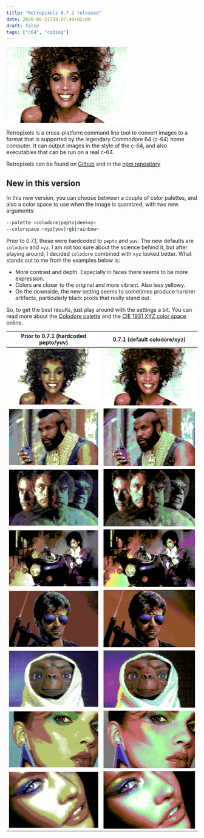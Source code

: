 ```yaml
---
title: "Retropixels 0.7.1 released"
date: 2020-05-21T19:07:49+02:00
draft: false
tags: ["c64", "coding"]
---
```


![Screenshot](retropixels.gif)

Retropixels is a cross-platform command line tool to convert images to a format
that is supported by the legendary Commodore 64 (c-64) home computer. It can
output images in the style of the c-64, and also executables that can be run on
a real c-64.

Retropixels can be found on
[Github](https://github.com/micheldebree/retropixels) and in the [npm
repository](https://www.npmjs.com/package/retropixels)

## New in this version

In this new version, you can choose between a couple of color palettes, and also
a color space to use when the image is quantized, with two new
arguments:

```sh
--palette <colodore|pepto|deekay>
--colorspace <xyz|yuv|rgb|rainbow>
```

Prior to 0.7.1, these were hardcoded to `pepto` and `yuv`. The new defaults are
`colodore` and `xyz`. I am not too sure about the science behind it, but after
playing around, I decided `colodore` combined with `xyz` looked better. What
stands out to me from the examples below is:

- More contrast and depth. Especially in faces there seems to be more
  expression.
- Colors are closer to the original and more vibrant. Also less yellowy.
- On the downside, the new setting seems to sometimes produce harsher artifacts,
  particularly black pixels that really stand out.

So, to get the best results, just play around with the settings a bit. You can
read more about the [Colodore palette](https://www.pepto.de/projects/colorvic)
and the [CIE 1931 XYZ color
space](https://en.wikipedia.org/wiki/CIE_1931_color_space) online.

<!-- markdownlint-disable MD013 -->

| Prior to 0.7.1 (hardcoded pepto/yuv)      | 0.7.1 (default colodore/xyz)                 |
| ----------------------------------------- | -------------------------------------------- |
| ![Whitney](whitney-pepto-yuv.png)         | ![Whitney](whitney-colodore-xyz.png)         |
| ![BA](ba-pepto-yuv.png)                   | ![BA](ba-colodore-xyz.png)                   |
| ![Hulk](hulk-pepto-yuv.png)               | ![Hulk](hulk-colodore-xyz.png)               |
| ![Prince](prince-pepto-yuv.png)           | ![Prince](prince-colodore-xyz.png)           |
| ![Cobra](cobra-pepto-yuv.png)             | ![Cobra](cobra-colodore-xyz.png)             |
| ![ET](et-pepto-yuv.png)                   | ![ET](et-colodore-xyz.png)                   |
| ![Color face](colorface-pepto-yuv.png)    | ![Color face](colorface-colodore-xyz.png)    |
| ![Color face 2](colorface2-pepto-yuv.png) | ![Color face 2](colorface2-colodore-xyz.png) |

<!-- markdownlint-enable MD013 -->
